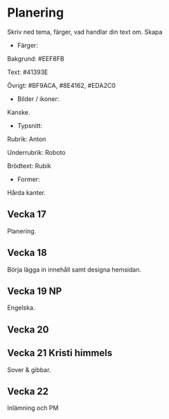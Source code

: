 # Planering

Skriv ned tema, färger, vad handlar din text om.
Skapa 

* Färger:

Bakgrund: #EEF8FB

Text: #41393E

Övrigt: #BF9ACA, #8E4162, #EDA2C0

* Bilder / ikoner:

Kanske.

* Typsnitt:

Rubrik: Anton

Underrubrik: Roboto

Brödtext: Rubik

* Former:

Hårda kanter.

## Vecka 17

Planering.

## Vecka 18

Börja lägga in innehåll samt designa hemsidan.

## Vecka 19 NP

Engelska.

## Vecka 20



## Vecka 21 Kristi himmels

Sover & gibbar.

## Vecka 22 

Inlämning och PM




